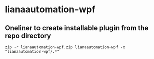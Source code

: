 # lianaautomation-wpf


## Oneliner to create installable plugin from the repo directory

```
zip -r lianaautomation-wpf.zip lianaautomation-wpf -x "lianaautomation-wpf/.*"
```

